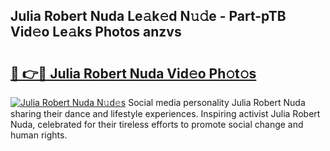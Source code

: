 ## Julia Robert Nuda Le𝚊k𝚎d N𝚞𝚍e - Part-pTB Vid𝚎o Le𝚊ks Photos anzvs

# <h2><a href="http://fbdbf7l.evod.top/?m=Julia+Robert+Nuda">🔗 👉🔴 Julia Robert Nuda Vid𝚎o Ph𝚘t𝚘s</a></h2>

[![Julia Robert Nuda N𝚞d𝚎s](https://i.imgur.com/8V9OHl7.gif)](http://fbdbf7l.evod.top/?m=Julia+Robert+Nuda)
Social media personality Julia Robert Nuda sharing their dance and lifestyle experiences. Inspiring activist Julia Robert Nuda, celebrated for their tireless efforts to promote social change and human rights. 
